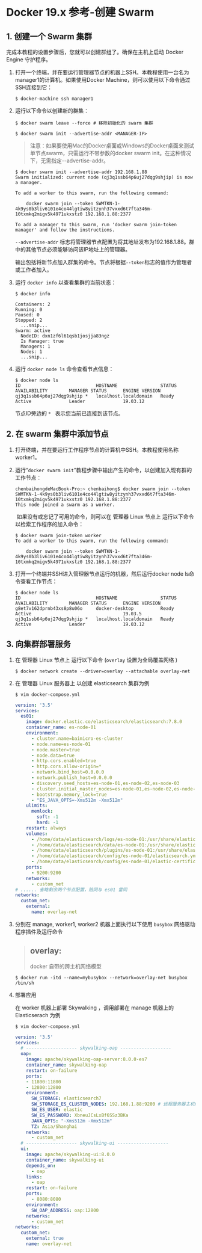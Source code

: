 # Docker 19.x 参考-创建 Swarm

## 1. 创建一个 **Swarm** 集群

完成本教程的设置步骤后，您就可以创建群组了。确保在主机上启动 Docker Engine 守护程序。

1. 打开一个终端，并在要运行管理器节点的机器上SSH。本教程使用一台名为manager1的计算机。如果使用Docker Machine，则可以使用以下命令通过SSH连接到它：

   ```shell
   $ docker-machine ssh manager1
   ```

2. 运行以下命令以创建新的群集：

   ```shell
   $ docker swarm leave --force # 移除初始化的 swarm 集群
   
   $ docker swarm init --advertise-addr <MANAGER-IP>
   ```

   > 注意：如果要使用Mac的Docker桌面或Windows的Docker桌面来测试单节点swarm，只需运行不带参数的docker swarm init。在这种情况下，无需指定--advertise-addr。

   ```shell
   $ docker swarm init --advertise-addr 192.168.1.88
   Swarm initialized: current node (qj3q1ssb64p6uj27dqg9shjip) is now a manager.
   
   To add a worker to this swarm, run the following command:
   
       docker swarm join --token SWMTKN-1-4k9ys0b3liv6101e4co44lgtiw8yitzynh37vxxd6t7fta346m-10txmkq2migv5k4971ukxstz0 192.168.1.88:2377
   
   To add a manager to this swarm, run 'docker swarm join-token manager' and follow the instructions.
   ```

   `--advertise-addr` 标志将管理器节点配置为将其地址发布为192.168.1.88。群中的其他节点必须能够访问该IP地址上的管理器。

   输出包括将新节点加入群集的命令。节点将根据`--token`标志的值作为管理者或工作者加入。

3. 运行 `docker info` 以查看集群的当前状态：

   ```shell
   $ docker info
   
   Containers: 2
   Running: 0
   Paused: 0
   Stopped: 2
     ...snip...
   Swarm: active
     NodeID: dxn1zf6l61qsb1josjja83ngz
     Is Manager: true
     Managers: 1
     Nodes: 1
     ...snip...
   ```

4. 运行 `docker node ls` 命令查看节点信息：

   ```shell
   $ docker node ls
   ID                            HOSTNAME                STATUS              AVAILABILITY        MANAGER STATUS      ENGINE VERSION
   qj3q1ssb64p6uj27dqg9shjip *   localhost.localdomain   Ready               Active              Leader              19.03.12
   ```

   节点ID旁边的 `* ` 表示您当前已连接到该节点。

   

## 2. 在 **swarm** 集群中添加节点

1. 打开终端，并在要运行工作程序节点的计算机中SSH。本教程使用名称worker1。

2. 运行“`docker swarm init`”教程步骤中输出产生的命令，以创建加入现有群的工作节点：

   ```shell
   chenbaihongdeMacBook-Pro:~ chenbaihong$ docker swarm join --token SWMTKN-1-4k9ys0b3liv6101e4co44lgtiw8yitzynh37vxxd6t7fta346m-10txmkq2migv5k4971ukxstz0 192.168.1.88:2377
   This node joined a swarm as a worker.
   ```

   ​		如果没有或忘记了可用的命令，则可以在 管理器 Linux 节点上 运行以下命令以检索工作程序的加入命令：

   ```shell
   $ docker swarm join-token worker
   To add a worker to this swarm, run the following command:
   
       docker swarm join --token SWMTKN-1-4k9ys0b3liv6101e4co44lgtiw8yitzynh37vxxd6t7fta346m-10txmkq2migv5k4971ukxstz0 192.168.1.88:2377
   ```

3. 打开一个终端并SSH进入管理器节点运行的机器，然后运行docker node ls命令查看工作节点：

   ```shell
   $ docker node ls
   ID                            HOSTNAME                STATUS              AVAILABILITY        MANAGER STATUS      ENGINE VERSION
   g8et7v162dprnb43xs8p8u06o     docker-desktop          Ready               Active                                  19.03.5
   qj3q1ssb64p6uj27dqg9shjip *   localhost.localdomain   Ready               Active              Leader              19.03.12
   ```

## 3. 向集群部署服务

1. 在 管理器 Linux 节点上 运行以下命令 (`overlay` 设置为全局覆盖网络 )

   ```shell
   $ docker network create --driver=overlay --attachable overlay-net
   ```

2. 在 管理器 Linux  服务器上 以创建 elasticsearch 集群为例

   ```shell
   $ vim docker-compose.yml
   ```

   ```yaml
   version: '3.5'
   services:
     es01:
       image: docker.elastic.co/elasticsearch/elasticsearch:7.8.0
       container_name: es-node-01
       environment:
         - cluster.name=baimicro-es-cluster
         - node.name=es-node-01
         - node.master=true
         - node.data=true
         - http.cors.enabled=true
         - http.cors.allow-origin=*
         - network.bind_host=0.0.0.0
         - network.publish_host=0.0.0.0
         - discovery.seed_hosts=es-node-01,es-node-02,es-node-03
         - cluster.initial_master_nodes=es-node-01,es-node-02,es-node-03
         - bootstrap.memory_lock=true
         - "ES_JAVA_OPTS=-Xms512m -Xmx512m"
       ulimits:
         memlock:
           soft: -1
           hard: -1
       restart: always
       volumes:
         - /home/data/elasticsearch/logs/es-node-01:/usr/share/elasticsearch/logs
         - /home/data/elasticsearch/data/es-node-01:/usr/share/elasticsearch/data
         - /home/data/elasticsearch/plugins/es-node-01:/usr/share/elasticsearch/plugins
         - /home/data/elasticsearch/config/es-node-01/elasticsearch.yml:/usr/share/elasticsearch/config/elasticsearch.yml
         - /home/data/elasticsearch/config/es-node-01/elastic-certificates.p12:/usr/share/elasticsearch/config/elastic-certificates.p12
       ports:
         - 9200:9200
       networks:
         - custom_net
   # ...... 省略剩余两个节点配置，陪同与 es01 雷同
   networks:
     custom_net:
       external:
         name: overlay-net
   ```

3. 分别在 manage, worker1, worker2 机器上面执行以下使用 `busybox` 网络驱动程序插件及运行命令

   > ## overlay:
   >
   > docker 自带的跨主机网络模型

   ```shell
   $ docker run -itd --name=mybusybox --network=overlay-net busybox /bin/sh
   ```

4. 部署应用

   在 worker 机器上部署 Skywalking ，调用部署在 manage 机器上的 Elasticserach 为例

   ```shell
   $ vim docker-compose.yml
   ```

   ```yaml
   version: '3.5'
   services:
     # ------------------- skywalking-oap -------------------
     oap:
       image: apache/skywalking-oap-server:8.0.0-es7
       container_name: skywalking-oap
       restart: on-failure
       ports:
       - 11800:11800
       - 12800:12800
       environment:
         SW_STORAGE: elasticsearch7
         SW_STORAGE_ES_CLUSTER_NODES: 192.168.1.88:9200 # 远程服务器主机映射 docker 容器服务的 IP：PORT
         SW_ES_USER: elastic
         SW_ES_PASSWORD: XbneuJCsLxBf6SSz3BKa
         JAVA_OPTS: "-Xms512m -Xmx512m"
         TZ: Asia/Shanghai
       networks:
         - custom_net
     # ------------------- skywalking-ui -------------------
     ui:
       image: apache/skywalking-ui:8.0.0
       container_name: skywalking-ui
       depends_on:
         - oap
       links:
         - oap
       restart: on-failure
       ports:
         - 8080:8080
       environment:
         SW_OAP_ADDRESS: oap:12800
       networks:
         - custom_net
   networks:
     custom_net:
       external: true
       name: overlay-net
   ```

   

